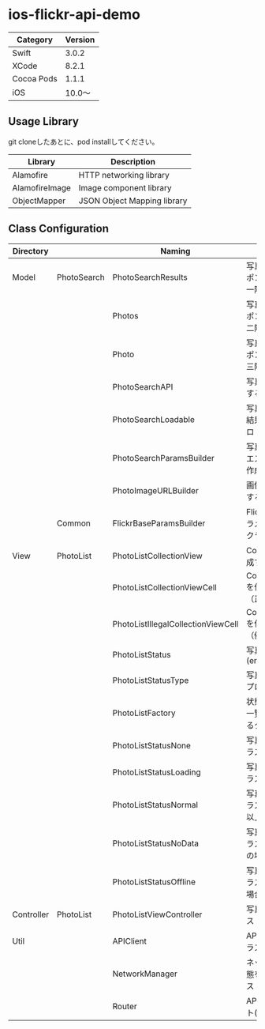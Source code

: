 # ios-flickr-api-demo

|Category | Version| 
|---|---|
| Swift | 3.0.2 |
| XCode | 8.2.1 |
| Cocoa Pods | 1.1.1 |
| iOS | 10.0〜 |

## Usage Library
git cloneしたあとに、pod installしてください。

| Library | Description |
|---|---|
| Alamofire | HTTP networking library |
| AlamofireImage | Image component library |
| ObjectMapper | JSON Object Mapping library |

## Class Configuration

| Directory |             | Naming                               | Description                                      |
|--------------|-------------|------------------------------------|-------------------------------------------------|
| Model        | PhotoSearch | PhotoSearchResults                 | 写真検索APIのレスポンスデータ（第一階層） |
|              |             | Photos                             | 写真検索APIのレスポンスデータ（第二階層） |
|              |             | Photo                              | 写真検索APIのレスポンスデータ（第三階層） |
|              |             | PhotoSearchAPI                     | 写真検索APIを送信するクラス |
|              |             | PhotoSearchLoadable                | 写真検索APIの検索結果を通知するプロトコル |
|              |             | PhotoSearchParamsBuilder           | 写真検索APIのリクエストパラメタを作成するクラス |
|              |             | PhotoImageURLBuilder               | 画像のURLを作成するクラス |
|              | Common      | FlickrBaseParamsBuilder            | Flickr APIの共通パラメタを作成するクラス |
| View         | PhotoList   | PhotoListCollectionView            | CollectinViewを作成するクラス |
|              |             | PhotoListCollectionViewCell        | CollectionViewCellを作成するクラス（正常系） |
|              |             | PhotoListIllegalCollectionViewCell | CollectionViewCellを作成するクラス（例外系） |
|              |             | PhotoListStatus                    | 写真一覧の状態(enum) |
|              |             | PhotoListStatusType                | 写真一覧表示用のプロトコル |
|              |             | PhotoListFactory                   | 状態ごとに、写真一覧画面を管理するクラス |
|              |             | PhotoListStatusNone                | 写真一覧表示用クラス(未処理) |
|              |             | PhotoListStatusLoading             | 写真一覧表示用クラス(ロード中) |
|              |             | PhotoListStatusNormal              | 写真一覧表示用クラス(データが1件以上ある場合) |
|              |             | PhotoListStatusNoData              | 写真一覧表示用クラス(データが0件の場合) |
|              |             | PhotoListStatusOffline             | 写真一覧表示用クラス(オフラインの場合) |
| Controller   | PhotoList   | PhotoListViewController            | 写真一覧画面クラス |
| Util         |             | APIClient                          | APIクライアントクラス |
|              |             | NetworkManager                     | ネットワークの状態を管理するクラス |
|              |             | Router                             | API用のオブジェクト(enum) |

